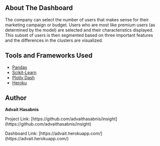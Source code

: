 <!-- CONTENTS -->
## About The Dashboard

The company can select the number of users that makes sense for their marketing campaign or budget. Users who are most like premium users (as determined by the model) are selected and their characteristics displayed. This subset of users is then segmented based on three important features and the differences in the clusters are visualized.

<!-- TOOLS AND FRAMEWORKS -->
## Tools and Frameworks Used
* [Pandas](https://pandas.pydata.org/)
* [Scikit-Learn](https://scikit-learn.org/stable/index.html)
* [Plotly Dash](https://plotly.com/dash/)
* [Heroku](https://www.heroku.com/)

<!-- CONTACT -->
## Author
<p><b>Advait Hasabnis</b></p>
<p>Project Link: [https://github.com/advaithasabnis/insight](https://github.com/advaithasabnis/insight)
<br>
<p>Dashboard Link: [https://advait.herokuapp.com/](https://advait.herokuapp.com/)
</p>